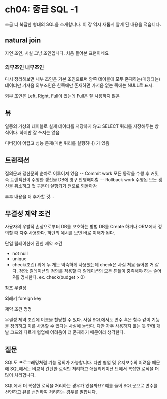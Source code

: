 # ch04: 중급 SQL -1
조금 더 복잡한 형태의 SQL을 소개합니다. 이 장 역시 새롭게 알게 된 내용을 적습니다.

## natural join
자연 조인, 사실 그냥 조인입니다. 처음 들어본 표현이네요

### 외부조인 내부조인
다시 정리해보면 내부 조인은 기본 조인으로써 양쪽 테이블에 모두 존재하는(매칭되는) 데이터만 가져옴 외부조인은 한쪽에만 존재하면 가저옴 없는 쪽에는 NULL로 표시.

외부 조인은 Left, Right, Full이 있는데 Full은 잘 사용하지 않음

## 뷰
일종의 가상의 테이블로 실제 데이터를 저장하지 않고 SELECT 쿼리를 저장해두는 방식이다. 하지만 잘 쓰지는 않음

디버깅이 어렵고 성능 문제(매번 쿼리를 실행하니) 가 있음

## 트랜잭션
질의문과 갱신문의 순차로 이루어져 있음
-- Commit work
    모든 동작을 수행 후 커밋 즉 트랜잭션이 수행한 갱신을 DB에 영구 반영해야함
-- Rollback work
    수행된 모든 갱신을 취소하고 첫 구문이 실행되기 전으로 되돌아감

추후 내용을 더 추가할 것...

## 무결성 제약 조건
사용자의 우발적 손상으로부터 DB를 보호하는 방법 DB를 Create 하거나 ORM에서 정의할 때 자주 사용한다. 하단의 예시를 보면 바로 이해가 된다.

단일 릴레이션에 관한 제약 조건

- not null
- unique
- check(조건)
위에 두 개는 익숙하게 사용했는데 check은 사실 처음 들어본 거 같다.
정의: 릴레이션의 정의를 적용할 때 릴레이션의 모든 튜플이 충족해야 하는 술어 P를 명시한다.
ex. check(budget > 0) 

참조 무결성

외래키 foreign key

제약 조건 명명

무결성 제약 조건에 이름을 할당할 수 있다.
사실 SQL에서도 변수 혹은 함수 같이 기능을 정의하고 이를 사용할 수 있다는 사실에 놀랍다. 다만 자주 사용하지 않는 듯 한데 개발 코드와 다르게 협업에 어려움이 더 존재하기 때문이라 생각한다.

## 질문
SQL도 프로그래밍처럼 기능 정의가 가능합니다. 다만 협업 및 유지보수의 어려움 때문에 SQL에서는 비교적 간단한 로직만 처리하고 애플리케이션 단에서 복잡한 로직을 더 많이 처리합니다.

SQL에서 더 복잡한 로직을 처리하는 경우가 있을까요? 예를 들어 SQL문으로 변수를 선언하고 뷰를 선언하여 처리하는 경우를 말합니다.